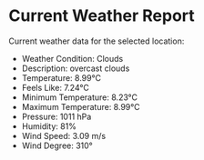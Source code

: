 # Current Weather Report
Current weather data for the selected location:
- Weather Condition: Clouds
- Description: overcast clouds
- Temperature: 8.99°C
- Feels Like: 7.24°C
- Minimum Temperature: 8.23°C
- Maximum Temperature: 8.99°C
- Pressure: 1011 hPa
- Humidity: 81%
- Wind Speed: 3.09 m/s
- Wind Degree: 310°
